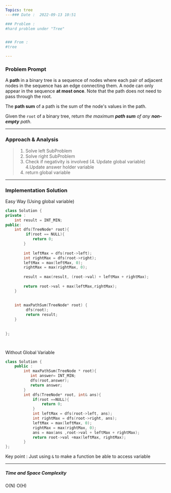 ```yaml
---
Topics: tree
---### Date :  2022-09-13 10:51

### Problem : 
#hard problem under "Tree"


### From :
#tree

---
```

### Problem Prompt
A **path** in a binary tree is a sequence of nodes where each pair of adjacent nodes in the sequence has an edge connecting them. A node can only appear in the sequence **at most once**. Note that the path does not need to pass through the root.

The **path sum** of a path is the sum of the node's values in the path.

Given the `root` of a binary tree, return _the maximum **path sum** of any **non-empty** path_.


---
### Approach & Analysis

> 1. Solve left SubProblem
> 2. Solve right SubProblem
> 3. Check if negativity is involved
> (4. Update global variable) 4.Update answer holder variable
> 5. return global variable

---
### Implementation Solution
Easy Way (Using global variable)
```cpp
class Solution {
private : 
    int result = INT_MIN;
public:
    int dfs(TreeNode* root){
         if(root == NULL){
            return 0;
        }
        
        int leftMax = dfs(root->left);
        int rightMax = dfs(root->right);
        leftMax = max(leftMax, 0);
        rightMax = max(rightMax, 0);
        
        result = max(result, (root->val) + leftMax + rightMax);
        
        return root->val + max(leftMax,rightMax);
    }
    
    
    int maxPathSum(TreeNode* root) {
         dfs(root);
         return result;
    }
        
        
};




```

Without Global Variable
```cpp
class Solution {
    public :
        int maxPathSum(TreeNode * root){
           int answer= INT_MIN;
           dfs(root,answer);
           return answer;
        }
        int dfs(TreeNode* root, int& ans){
            if(root ==NULL){
                return 0;
            }
            int leftMax = dfs(root->left, ans);
            int rightMax = dfs(root->right, ans);
            leftMax = max(leftMax, 0);
            rightMax = max(rightMax, 0);
            ans = max(ans ,root->val + leftMax + rightMax);
            return root->val +max(leftMax, rightMax);
        }
};

```

Key point : Just using `&` to make a function be able to access variable

---
##### Time and Space Complexity
O(N)
O(H)

